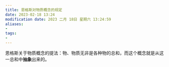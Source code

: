 ```yaml
---
title: 恩格斯对物质概念的规定
date: 2023-02-18 13:24
modification date: 2023 二月 18日 星期六 13:24:59
aliases: 
- 
tags: 
- 
---
```


恩格斯关于物质概念的提法：物、物质无非是各种物的总和，而这个概念就是从这一总和中**抽象**出来的。
